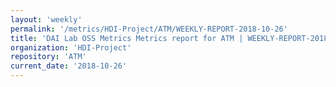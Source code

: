 ```yaml
---
layout: 'weekly'
permalink: '/metrics/HDI-Project/ATM/WEEKLY-REPORT-2018-10-26'
title: 'DAI Lab OSS Metrics Metrics report for ATM | WEEKLY-REPORT-2018-10-26'
organization: 'HDI-Project'
repository: 'ATM'
current_date: '2018-10-26'
---
```

